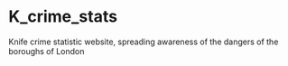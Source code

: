 # K_crime_stats
Knife crime statistic website, spreading awareness of the dangers of the boroughs of London
